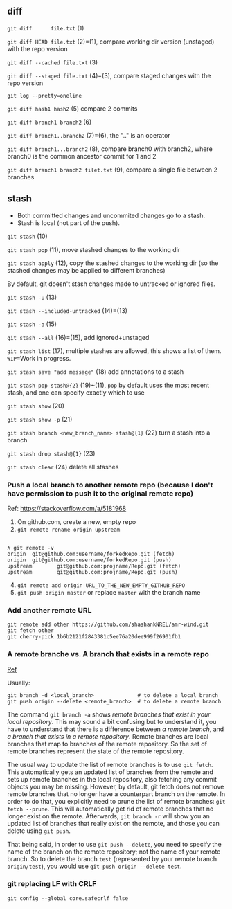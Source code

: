 
## diff

`git diff      file.txt` (1)

`git diff HEAD file.txt` (2)=(1), compare working dir version (unstaged) with the repo version

`git diff --cached file.txt` (3)

`git diff --staged file.txt` (4)=(3), compare staged changes with the repo version

`git log --pretty=oneline` 

`git diff hash1 hash2` (5) compare 2 commits

`git diff branch1 branch2` (6)

`git diff branch1..branch2` (7)=(6), the ".." is an operator

`git diff branch1...branch2` (8), compare branch0 with branch2, where branch0 is the common ancestor commit for 1 and 2

`git diff branch1 branch2 filet.txt` (9), compare a single file between 2 branches


## stash

- Both committed changes and uncommited changes go to a stash.
- Stash is local (not part of the push).

`git stash` (10)

`git stash pop` (11), move stashed changes to the working dir

`git stash apply` (12), copy the stashed changes to the working dir (so the stashed changes may be applied to different branches)

By default, git doesn't stash changes made to untracked or ignored files.

`git stash -u` (13)

`git stash --included-untracked` (14)=(13)

`git stash -a` (15)

`git stash --all` (16)=(15), add ignored+unstaged

`git stash list` (17), multiple stashes are allowed, this shows a list of them. `WIP`=Work in progress.

`git stash save "add message"` (18) add annotations to a stash

`git stash pop stash@{2}` (19)~(11), `pop` by default uses the most recent stash, and one can specify exactly which to use

`git stash show` (20)

`git stash show -p` (21)

`git stash branch <new_branch_name> stash@{1}` (22) turn a stash into a branch

`git stash drop stash@{1}` (23)

`git stash clear` (24) delete all stashes




### Push a local branch to another remote repo (because I don't have permission to push it to the original remote repo)

Ref: https://stackoverflow.com/a/5181968

1. On github.com, create a new, empty repo 
2. `git remote rename origin upstream`

```

λ git remote -v
origin  git@github.com:username/forkedRepo.git (fetch)
origin  git@github.com:username/forkedRepo.git (push)
upstream        git@github.com:projname/Repo.git (fetch)
upstream        git@github.com:projname/Repo.git (push)
```

4. `git remote add origin URL_TO_THE_NEW_EMPTY_GITHUB_REPO`
5. `git push origin master` or replace `master` with the branch name


### Add another remote URL
```
git remote add other https://github.com/shashankNREL/amr-wind.git
git fetch other
git cherry-pick 1b6b2121f2843381c5ee76a20dee999f26901fb1
```

### A remote branche vs. A branch that exists in a remote repo
[Ref](https://stackoverflow.com/questions/35941566/git-says-remote-ref-does-not-exist-when-i-delete-remote-branch)

Usually:
```
git branch -d <local_branch>              # to delete a local branch
git push origin --delete <remote_branch>  # to delete a remote branch
```

The command `git branch -a` shows *remote branches that exist in your local repository*. This may sound a bit confusing but to understand it, you have to understand that there is a difference between *a remote branch*, and *a branch that exists in a remote repository*. Remote branches are local branches that map to branches of the remote repository. So the set of remote branches represent the state of the remote repository.

The usual way to update the list of remote branches is to use `git fetch`. This automatically gets an updated list of branches from the remote and sets up remote branches in the local repository, also fetching any commit objects you may be missing. However, by default, git fetch does not remove remote branches that no longer have a counterpart branch on the remote. In order to do that, you explicitly need to prune the list of remote branches: `git fetch --prune`. This will automatically get rid of remote branches that no longer exist on the remote. Afterwards, `git branch -r` will show you an updated list of branches that really exist on the remote, and those you can delete using `git push`.

That being said, in order to use `git push --delete`, you need to specify the name of the branch on the remote repository; not the name of your remote branch. So to delete the branch `test` (represented by your remote branch `origin/test`), you would use `git push origin --delete test`.


### git replacing LF with CRLF
```
git config --global core.safecrlf false
```